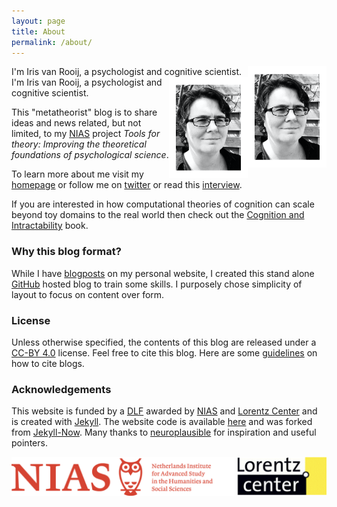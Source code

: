 ```yaml
---
layout: page
title: About
permalink: /about/
---
```


<img align="right" width="25%"  src="/images/photo_border.png">I'm Iris van Rooij, a psychologist and cognitive scientist.
<img align="right" width="25%" src="/images/photo_border.png">I'm Iris van Rooij, a psychologist and cognitive scientist.

This "metatheorist" blog is to share ideas and news related, but not limited, to my [NIAS](https://nias.knaw.nl) project _Tools for theory: Improving the theoretical foundations of psychological science_.

 To learn more about me visit my [homepage](https://irisvanrooijcogsci.com) or follow me on [twitter](https://twitter.com/IrisVanRooij) or read this [interview](https://irisvanrooijcogsci.files.wordpress.com/2018/04/making-invisible-problems-visible1.pdf).

 If you are interested in how computational theories of cognition can scale beyond toy domains to the real world then check out the [Cognition and Intractability](https://cognitionandintractability.com) book.

### Why this blog format?

While I have [blogposts](https://irisvanrooijcogsci.com/posts/) on my personal website, I created this stand alone [GitHub](https://github.com) hosted blog to train some skills. I purposely chose simplicity of layout to focus on content over form.  


### License

Unless otherwise specified, the contents of this blog are released under a [CC-BY 4.0](https://creativecommons.org/licenses/by/4.0/) license. Feel free to cite this blog. Here are some [guidelines](https://www.wikihow.com/Cite-Blogs) on how to cite blogs.  

### Acknowledgements

This website is funded by a [DLF](https://nias.knaw.nl/fellowships/distinguished-lorentz-fellowship/) awarded by [NIAS](https://nias.knaw.nl) and [Lorentz Center](https://www.lorentzcenter.nl) and is created with [Jekyll](https://jekyllrb.com). The website code is available [here](https://github.com/IrisVanRooij/IrisVanRooij.github.io) and was forked from [Jekyll-Now](https://github.com/barryclark/jekyll-now). Many thanks to [neuroplausible](https://neuroplausible.com/about) for inspiration and useful pointers.

![logos](images/NIAS_Lorentz.png)
